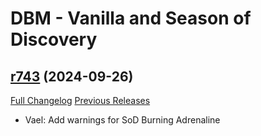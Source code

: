 # DBM - Vanilla and Season of Discovery

## [r743](https://github.com/DeadlyBossMods/DBM-Vanilla/tree/r743) (2024-09-26)
[Full Changelog](https://github.com/DeadlyBossMods/DBM-Vanilla/compare/r742...r743) [Previous Releases](https://github.com/DeadlyBossMods/DBM-Vanilla/releases)

- Vael: Add warnings for SoD Burning Adrenaline  
